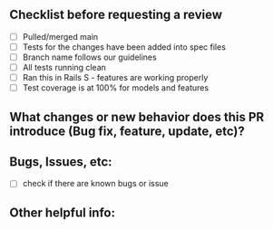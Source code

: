 ## Checklist before requesting a review
- [ ] Pulled/merged main 
- [ ] Tests for the changes have been added into spec files
- [ ] Branch name follows our guidelines 
- [ ] All tests running clean
- [ ] Ran this in Rails S  - features are working properly
- [ ] Test coverage is at 100% for models and features

## What changes or new behavior does this PR introduce (Bug fix, feature, update, etc)?
  
## Bugs, Issues, etc:
 - [ ] check if there are known bugs or issue

## Other helpful info:

